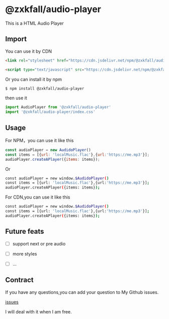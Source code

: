 # @zxkfall/audio-player

This is a HTML Audio Player

## Import

You can use it by CDN

```html
<link rel="stylesheet" href="https://cdn.jsdelivr.net/npm/@zxkfall/audio-player/dist/style.css">

<script type="text/javascript" src="https://cdn.jsdelivr.net/npm/@zxkfall/audio-player/dist/index.js"></script>
```

Or you can install it by npm

```bash
$ npm install @zxkfall/audio-player
```

then use it

```js
import AudioPlayer from '@zxkfall/audio-player'
import '@zxkfall/audio-player/index.css'
```

## Usage

For NPM，you can use it like this

```js
const audioPlayer = new AudidoPlayer()
const items = [{url: 'localMusic.flac'},{url:'https://me.mp3'}];
audioPlayer.createAPlayer({items: items});
```

Or

```bash
const audioPlayer = new window.$AudidoPlayer()
const items = [{url: 'localMusic.flac'},{url:'https://me.mp3'}];
audioPlayer.createAPlayer({items: items});
```



For CDN,you can use it like this

```bash
const audioPlayer = new window.$AudidoPlayer()
const items = [{url: 'localMusic.flac'},{url:'https://me.mp3'}];
audioPlayer.createAPlayer({items: items});
```



## Future feats

- [ ] support next or pre audio
- [ ] more styles
- [ ] ...



## Contract

If you have any questions,you can add your question to My Github issues.

[issues](https://github.com/zxkfall/audio-player)

I will deal with it when I am free.
